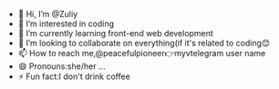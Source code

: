 - 👋 Hi, I’m @Zuliy
- 👀 I’m interested in coding
- 🌱 I’m currently learning front-end web development 
- 💞️ I’m looking to collaborate on everything(if it's related to coding😊
- 📫 How to reach me,@peacefulpioneer👉myvtelegram user name
- 😄 Pronouns:she/her ...
- ⚡ Fun fact:I don't drink coffee 

<!---
Zuliy/Zuliy is a ✨ special ✨ repository because its `README.md` (this file) appears on your GitHub profile.
You can click the Preview link to take a look at your changes.
--->
